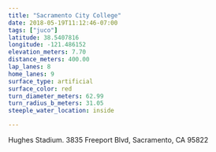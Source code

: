 ```yaml
---
title: "Sacramento City College"
date: 2018-05-19T11:12:46-07:00
tags: ["juco"]
latitude: 38.5407816
longitude: -121.486152
elevation_meters: 7.70
distance_meters: 400.00
lap_lanes: 8
home_lanes: 9
surface_type: artificial
surface_color: red
turn_diameter_meters: 62.99
turn_radius_b_meters: 31.05
steeple_water_location: inside

---
```

Hughes Stadium. 3835 Freeport Blvd, Sacramento, CA 95822
<!--more-->
